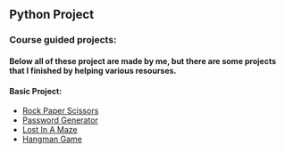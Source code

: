 ## Python Project

### Course guided projects:

#### Below all of these project are made by me, but there are some projects that I finished by helping various resourses.

#### Basic Project:

<!-- - [Band Name Generator](Beginner/1/Project)
- [Tip Calculator](Beginner/2/Project)
- [Treasure Island Game](Beginner/3/Project) -->

- [Rock Paper Scissors](rock_paper_scissors/rock_paper_scissors.py)
- [Password Generator](password_generator/pg.py)
- [Lost In A Maze](lost_in_a_maze/maze.py)
- [Hangman Game](hangman/hangman.py)

<!--
- [Caesar Cypher](Beginner/8/Project)
- [Secret Auction](Beginner/9/Project)
- [Calculator](Beginner/10/Project)
- [Blackjack Game](Beginner/11/Project)
- [Number Guessing Game](Beginner/12/Project)
- [Higher Lower Game](Beginner/14/Project)
- [Coffee Machine](Intermediate/15/Project)
- [Quiz Game](Intermediate/17/Project)
- [Mail Merge](Intermediate/24/Project)
- [NATO Converter](Intermediate/26/Project)

#### Graphical User Interface (Tkinter & Turtle):

- [Hirst Painting](Intermediate/18/Project)
- [Etch A Sketch](Intermediate/19/Project)
- [Turtle Race](Intermediate/19/Project)
- [Snake Game](Intermediate/20-21/Project)
- [Pong Game](Intermediate/22/Project)
- [Turtle Crossing Game](Intermediate/23/Project)
- [U.S. States Game](Intermediate/25/Project)
- [Mile to KM Converter](Intermediate/27/Project)
- [Pomodoro Timer Application](Intermediate/28)
- [Password Manager](Intermediate/29)
- [Flash Cards](Intermediate/31)
- [Trivia Quiz](Intermediate+/34)

#### Emails, HTTP Requests, and APIs:

- [Automatic Birthday Wisher](Intermediate+/32/Project)
- [ISS Location Notification System](Intermediate+/33/Project)
- [Weather Warning System](Intermediate+/35)
- [Stock Trading News Alert System](Intermediate+/36)
- [Habit Tracker](Intermediate+/37)
- [Workout Tracker](Intermediate+/38)
- [Flight Club Application](Intermediate+/39-40)

#### Web Development (some of them are pure HTML, CSS, JS):

- [Personal Site](WebFoundation/43/Project)
- [Stylised Personal Site](https://matthew1906.github.io/mock_cv_website/)
- [Higher Lower URL Game](Intermediate+/55)
- [Portofolio Website using Template](Intermediate+/56)
- [Tindog](WebFoundation/58)
- [Cafe Review](Advanced/62)
- [Virtual Bookshelf](Advanced/63)
- [Top Movies](Advanced/64)
- [Cafe Website with REST API](Advanced/66)
- [Authentication Website](Advanced/68)
- [Blog Posts Application](Advanced/69)

#### Web Scraping and Automation:

- [Top 100 Movies Scraper](Intermediate+/45/Project)
- [Musical Time Machine](Intermediate+/46)
- [Amazon Price Bot](Intermediate+/47)
- [Cookie Clicker Game Automation](Intermediate+/48/Project)
- [Automated Job Application through Linked In](Intermediate+/49)
- [Internet Complaint Twitter Bot](Intermediate+/51)
- [Instagram Follower Bot](Intermediate+/52)
- [Automated Data Entry Job](Intermediate+/53)

#### Data Science:

- [College Majors vs Employee Salary Analysis](https://colab.research.google.com/drive/1G-mn7nKhTO6s23W1nZL8JI2cbVp0PPzu?usp=sharing)
- [Programming Languages Trend Analysis](https://colab.research.google.com/drive/1BNuSl_YaWmXuZSzizonKV1rojcWZ6zJ7?usp=sharing)
- [Lego Analysis](https://colab.research.google.com/drive/1FU4NgErCXpb3_Jj3L41cxVdd_ZAaSUny?usp=sharing)
- [Google Trends Analysis](https://colab.research.google.com/drive/1n1yhJ_KmItu11PZUhJk4-cOIDIcvhLPZ?usp=sharing)
- [Google Play Store Analysis](https://colab.research.google.com/drive/1zenxA7eLlsDNBPQwDO88U1VNKirYunSr?usp=sharing)
- [Computation with Numpy and ND Arrays](https://colab.research.google.com/drive/1705y9yxXfli4nas60Y6uvJsMgCP_5JPv?usp=sharing)
- [Movies Analysis, Linear Regression using SKLearn](https://colab.research.google.com/drive/1MUgcr6WU1MvciEFIycyN-Y7m7ZJue1k9?usp=sharing)
- [Nobel Prize Analysis](https://colab.research.google.com/drive/1uPLUPNug3pmbu7a__0SCLbNobZFmBqqV?usp=sharing)
- [Handwashing Analysis](https://colab.research.google.com/drive/1Sq_HDVFP8Txi8V-Qmz2o5Ia2iNNxgmBB?usp=sharing)
- [Evaluate Residential Price](https://colab.research.google.com/drive/1lAW4ru4ETTbqWv9VRHkVgaGW9Fb8BWTD?usp=sharing)

### Portofolio Projects

#### These projects are purely made by myself without the course's guidance (there are none anyway:v):

- [Text to Morse Code Converter](Professional/81) (Scripting, Playing Audio, JSON Parsing)
- [Tic Tac Toe](Professional/83) (Scripting, Game)
- [Portofolio Website](https://github.com/Matthew1906/PortofolioWebsite) (Web Development, File Handling)
- [Watermark Desktop App](Professional/84) (GUI, Image Processing, File Handling)
- [Typing Speed Test Desktop App](Professional/85) (Graphical User Interface, HTTP Request & APIs)
- [Breakout Game](Professional/86) (GUI, Game)
- [Cafe & Wifi Website](https://github.com/Matthew1906/Cafe-WifiReview) (Web Development)
- [Todo List Website](https://github.com/Matthew1906/ToDoList-Flask) (Web Development)
- [Disappearing Text Writing Desktop App](Professional/89) (GUI)
- [PDF to Audio Book Converter](Professional/90) (GUI, Text-To-Speech API, File Handling)
- [Image Colour Palette Generator Website](https://github.com/Matthew1906/image-color-palette-generator) (Image Processing, Web Development)
- [Udemy Course Scraper](Professional/92) (Web Scraping & Automation)
- [Google Dinosaur Run Automation](Professional/93) (GUI Automation)
- [Space Invaders](Professional/94) (GUI, Game)
- [API-based Website - English Dictionary using Owlbot API](Professional/95) (HTTP Requests & APIs, Web Development)
- [Online Shop - Shoplexify](https://github.com/Matthew1906/shoplexify) (Web Development)
- [Kaggle Dataset Downloader](Professional/97) (Web and GUI Automation)
- [Analyze and Visualize the Space Race](https://colab.research.google.com/drive/1u091oUSjLTx5YHZRMMZYJ7elEQIOGycA?usp=sharing) (Data Science)
- [Analyze Deaths Involving the Police in the USA (2015-2017)](https://colab.research.google.com/drive/1K6Y3zDEYLyXR0CRuIwbh-BLbGNhyEDch?usp=sharing) (Data Science)
- [Predict Earnings](https://colab.research.google.com/drive/1GkUUicTT6XZ7LsGWqr0aFT1M_RzZi7IW?usp=sharing) (Data Science, Machine Learning) -->
